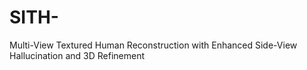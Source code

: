 # SITH-
Multi-View Textured Human Reconstruction with Enhanced Side-View Hallucination and 3D Refinement

